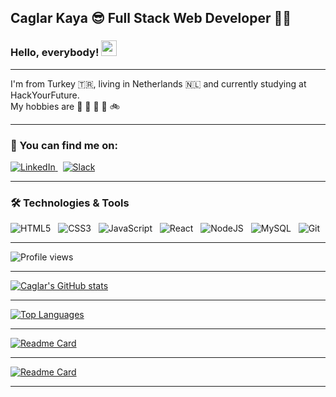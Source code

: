 ## Caglar Kaya :sunglasses: Full Stack Web Developer :man_technologist:

### Hello, everybody! <img src="https://raw.githubusercontent.com/MartinHeinz/MartinHeinz/master/wave.gif" width="25px">

---

I'm from Turkey :tr:, living in Netherlands :netherlands: and currently studying at HackYourFuture.
<br>
My hobbies are :diving_mask: :ski: :tennis: :bowling: :bike:

---

### :pushpin: You can find me on:

[![LinkedIn](https://img.shields.io/badge/linkedin-%230077B5.svg?style=for-the-badge&logo=linkedin&logoColor=white) ](https://www.linkedin.com/in/caglar-kaya/)
&nbsp;
[![Slack](https://img.shields.io/badge/Slack-4A154B?style=for-the-badge&logo=slack&logoColor=white)](https://caglar-kaya.slack.com)

---

### :hammer_and_wrench: Technologies & Tools

![HTML5](https://img.shields.io/badge/html5-%23E34F26.svg?style=for-the-badge&logo=html5&logoColor=white)
&nbsp;
![CSS3](https://img.shields.io/badge/css3-%231572B6.svg?style=for-the-badge&logo=css3&logoColor=white)
&nbsp;
![JavaScript](https://img.shields.io/badge/javascript-%23323330.svg?style=for-the-badge&logo=javascript&logoColor=%23F7DF1E)
&nbsp;
![React](https://img.shields.io/badge/react-%2320232a.svg?style=for-the-badge&logo=react&logoColor=%2361DAFB)
&nbsp;
![NodeJS](https://img.shields.io/badge/node.js-6DA55F?style=for-the-badge&logo=node.js&logoColor=white)
&nbsp;
![MySQL](https://img.shields.io/badge/mysql-%2300f.svg?style=for-the-badge&logo=mysql&logoColor=white)
&nbsp;
![Git](https://img.shields.io/badge/git-%23F05033.svg?style=for-the-badge&logo=git&logoColor=white)

---

![Profile views](https://gpvc.arturio.dev/caglar-kaya)

---

[![Caglar's GitHub stats](https://github-readme-stats.vercel.app/api?username=caglar-kaya&show_icons=true&theme=highcontrast)](https://github.com/caglar-kaya/)

<!-- dark, radical, merko, gruvbox, tokyonight, onedark, cobalt, synthwave, highcontrast, dracula -->

---

[![Top Languages](https://github-readme-stats.vercel.app/api/top-langs/?username=caglar-kaya&layout=compact)](https://github.com/caglar-kaya/)

<!-- Resources -->
<!-- Icons: https://simpleicons.org/ -->
<!-- GitHub Stats: https://github.com/anuraghazra/github-readme-stats -->
<!-- Emojis: https://emojipedia.org/emoji/ -->
<!-- HTML Emojis: https://www.fileformat.info/index.htm -->
<!-- Shields: https://shields.io/ -->
<!-- Awesome GitHub Profile README: https://github.com/abhisheknaiidu/awesome-github-profile-readme -->

---

[![Readme Card](https://github-readme-stats.vercel.app/api/pin/?username=caglar-kaya&repo=HYF-Module-HTMLCSSGIT&show_owner=true)](https://github.com/caglar-kaya/HYF-Module-HTMLCSSGIT)

---

[![Readme Card](https://github-readme-stats.vercel.app/api/pin/?username=caglar-kaya&repo=caglar-website-project&show_owner=true)](https://github.com/caglar-kaya/caglar-website-project)

---


